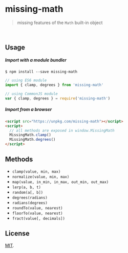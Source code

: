 # missing-math
> missing features of the `Math` built-in object

<br>

## Usage
##### Import with a module bundler

```console
$ npm install --save missing-math
```
```js
// using ES6 module
import { clamp, degrees } from 'missing-math'

// using CommonJS module
var { clamp, degrees } = require('missing-math')
```

##### Import from a browser

```html
<script src="https://unpkg.com/missing-math"></script>
<script>
  // all methods are exposed in window.MissingMath
  MissingMath.clamp()
  MissingMath.degrees()
</script>
```

## Methods
- `clamp(value, min, max)`
- `normalize(value, min, max)`
- `map(value, in_min, in_max, out_min, out_max)`
- `lerp(a, b, t)`
- `random(a[, b])`
- `degrees(radians)`
- `radians(degrees)`
- `roundTo(value, nearest)`
- `floorTo(value, nearest)`
- `fract(value[, decimals])`


## License
[MIT](https://tldrlegal.com/license/mit-license).
